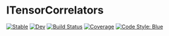 # ITensorCorrelators

[![Stable](https://img.shields.io/badge/docs-stable-blue.svg)](https://mtfishman.github.io/ITensorCorrelators.jl/stable/)
[![Dev](https://img.shields.io/badge/docs-dev-blue.svg)](https://mtfishman.github.io/ITensorCorrelators.jl/dev/)
[![Build Status](https://github.com/mtfishman/ITensorCorrelators.jl/actions/workflows/CI.yml/badge.svg?branch=main)](https://github.com/mtfishman/ITensorCorrelators.jl/actions/workflows/CI.yml?query=branch%3Amain)
[![Coverage](https://codecov.io/gh/mtfishman/ITensorCorrelators.jl/branch/main/graph/badge.svg)](https://codecov.io/gh/mtfishman/ITensorCorrelators.jl)
[![Code Style: Blue](https://img.shields.io/badge/code%20style-blue-4495d1.svg)](https://github.com/invenia/BlueStyle)
